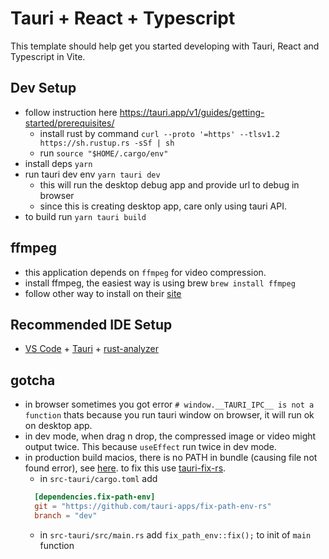 # Tauri + React + Typescript

This template should help get you started developing with Tauri, React and Typescript in Vite.

## Dev Setup

- follow instruction here https://tauri.app/v1/guides/getting-started/prerequisites/
  - install rust by command `curl --proto '=https' --tlsv1.2 https://sh.rustup.rs -sSf | sh`
  - run `source "$HOME/.cargo/env"`
- install deps `yarn`
- run tauri dev env `yarn tauri dev`
  - this will run the desktop debug app and provide url to debug in browser
  - since this is creating desktop app, care only using tauri API.
- to build run `yarn tauri build`

## ffmpeg

- this application depends on `ffmpeg` for video compression.
- install ffmpeg, the easiest way is using brew `brew install ffmpeg`
- follow other way to install on their [site](https://ffmpeg.org/download.html)

## Recommended IDE Setup

- [VS Code](https://code.visualstudio.com/) + [Tauri](https://marketplace.visualstudio.com/items?itemName=tauri-apps.tauri-vscode) + [rust-analyzer](https://marketplace.visualstudio.com/items?itemName=rust-lang.rust-analyzer)

## gotcha

- in browser sometimes you got error `# window.__TAURI_IPC__ is not a function` thats because you run tauri window on browser, it will run ok on desktop app.
- in dev mode, when drag n drop, the compressed image or video might output twice. This because `useEffect` run twice in dev mode.
- in production build macios, there is no PATH in bundle (causing file not found error), see [here](https://tauri.app/v1/guides/building/macos/). to fix this use [tauri-fix-rs](https://github.com/tauri-apps/fix-path-env-rs).
  - in `src-tauri/cargo.toml` add
  ```toml
    [dependencies.fix-path-env]
    git = "https://github.com/tauri-apps/fix-path-env-rs"
    branch = "dev"
  ```
  - in `src-tauri/src/main.rs` add `fix_path_env::fix();` to init of `main` function
